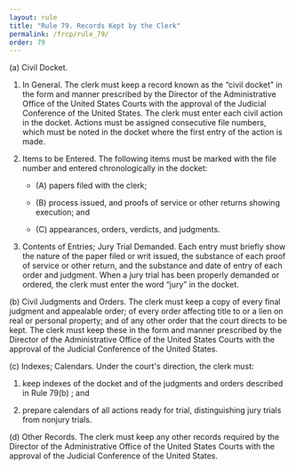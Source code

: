 ```yaml
---
layout: rule
title: "Rule 79. Records Kept by the Clerk"
permalink: /frcp/rule_79/
order: 79
---
```


(a) Civil Docket.


1. In General. The clerk must keep a record known as the “civil docket” in the form and manner prescribed by the Director of the Administrative Office of the United States Courts with the approval of the Judicial Conference of the United States. The clerk must enter each civil action in the docket. Actions must be assigned consecutive file numbers, which must be noted in the docket where the first entry of the action is made.


2. Items to be Entered. The following items must be marked with the file number and entered chronologically in the docket:


    - (A) papers filed with the clerk;


    - (B) process issued, and proofs of service or other returns showing execution; and


    - (C) appearances, orders, verdicts, and judgments.


3. Contents of Entries; Jury Trial Demanded. Each entry must briefly show the nature of the paper filed or writ issued, the substance of each proof of service or other return, and the substance and date of entry of each order and judgment. When a jury trial has been properly demanded or ordered, the clerk must enter the word “jury” in the docket.


(b) Civil Judgments and Orders. The clerk must keep a copy of every final judgment and appealable order; of every order affecting title to or a lien on real or personal property; and of any other order that the court directs to be kept. The clerk must keep these in the form and manner prescribed by the Director of the Administrative Office of the United States Courts with the approval of the Judicial Conference of the United States.


(c) Indexes; Calendars. Under the court's direction, the clerk must:


1. keep indexes of the docket and of the judgments and orders described in Rule 79(b) ; and


2. prepare calendars of all actions ready for trial, distinguishing jury trials from nonjury trials.


(d) Other Records. The clerk must keep any other records required by the Director of the Administrative Office of the United States Courts with the approval of the Judicial Conference of the United States.
